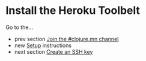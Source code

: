 # Install the Heroku Toolbelt

Go to the...
* prev section [Join the #clojure.mn channel](setup_new_irc.md)
* new [Setup](setup_new.md) instructions
* next section [Create an SSH key](setup_new_ssh.md)

